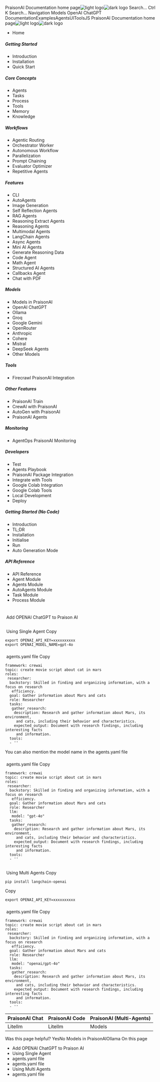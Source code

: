 PraisonAI Documentation home page![light logo](https://docs.praison.ai/images/praisonai-logo-large-dark.png)![dark logo](https://docs.praison.ai/images/praisonai-logo-large-light.png)
Search...
Ctrl K
Search...
Navigation
Models
OpenAI ChatGPT
DocumentationExamplesAgentsUIToolsJS
PraisonAI Documentation home page![light logo](https://docs.praison.ai/images/praisonai-logo-large-dark.png)![dark logo](https://docs.praison.ai/images/praisonai-logo-large-light.png)
  * Home


##### Getting Started
  * Introduction
  * Installation
  * Quick Start


##### Core Concepts
  * Agents
  * Tasks
  * Process
  * Tools
  * Memory
  * Knowledge


##### Workflows
  * Agentic Routing
  * Orchestrator Worker
  * Autonomous Workflow
  * Parallelization
  * Prompt Chaining
  * Evaluator Optimizer
  * Repetitive Agents


##### Features
  * CLI
  * AutoAgents
  * Image Generation
  * Self Reflection Agents
  * RAG Agents
  * Reasoning Extract Agents
  * Reasoning Agents
  * Multimodal Agents
  * LangChain Agents
  * Async Agents
  * Mini AI Agents
  * Generate Reasoning Data
  * Code Agent
  * Math Agent
  * Structured AI Agents
  * Callbacks Agent
  * Chat with PDF


##### Models
  * Models in PraisonAI
  * OpenAI ChatGPT
  * Ollama
  * Groq
  * Google Gemini
  * OpenRouter
  * Anthropic
  * Cohere
  * Mistral
  * DeepSeek Agents
  * Other Models


##### Tools
  * Firecrawl PraisonAI Integration


##### Other Features
  * PraisonAI Train
  * CrewAI with PraisonAI
  * AutoGen with PraisonAI
  * PraisonAI Agents


##### Monitoring
  * AgentOps PraisonAI Monitoring


##### Developers
  * Test
  * Agents Playbook
  * PraisonAI Package Integration
  * Integrate with Tools
  * Google Colab Integration
  * Google Colab Tools
  * Local Development
  * Deploy


##### Getting Started (No Code)
  * Introduction
  * TL;DR
  * Installation
  * Initialise
  * Run
  * Auto Generation Mode


##### API Reference
  * API Reference
  * Agent Module
  * Agents Module
  * AutoAgents Module
  * Task Module
  * Process Module


# 
​
Add OPENAI ChatGPT to Praison AI
## 
​
Using Single Agent
Copy
```
export OPENAI_API_KEY=xxxxxxxxxx
export OPENAI_MODEL_NAME=gpt-4o

```

### 
​
agents.yaml file
Copy
```
framework: crewai
topic: create movie script about cat in mars
roles:
 researcher:
  backstory: Skilled in finding and organizing information, with a focus on research
   efficiency.
  goal: Gather information about Mars and cats
  role: Researcher
  tasks:
   gather_research:
    description: Research and gather information about Mars, its environment,
     and cats, including their behavior and characteristics.
    expected_output: Document with research findings, including interesting facts
     and information.
  tools:
  - ''

```

You can also mention the model name in the agents.yaml file
### 
​
agents.yaml file
Copy
```
framework: crewai
topic: create movie script about cat in mars
roles:
 researcher:
  backstory: Skilled in finding and organizing information, with a focus on research
   efficiency.
  goal: Gather information about Mars and cats
  role: Researcher
  llm: 
   model: "gpt-4o"
  tasks:
   gather_research:
    description: Research and gather information about Mars, its environment,
     and cats, including their behavior and characteristics.
    expected_output: Document with research findings, including interesting facts
     and information.
  tools:
  - ''

```

## 
​
Using Multi Agents
Copy
```
pip install langchain-openai

```

Copy
```
export OPENAI_API_KEY=xxxxxxxxxx

```

### 
​
agents.yaml file
Copy
```
framework: crewai
topic: create movie script about cat in mars
roles:
 researcher:
  backstory: Skilled in finding and organizing information, with a focus on research
   efficiency.
  goal: Gather information about Mars and cats
  role: Researcher
  llm: 
   model: "openai/gpt-4o"
  tasks:
   gather_research:
    description: Research and gather information about Mars, its environment,
     and cats, including their behavior and characteristics.
    expected_output: Document with research findings, including interesting facts
     and information.
  tools:
  - ''

```

PraisonAI Chat| PraisonAI Code| PraisonAI (Multi-Agents)  
---|---|---  
Litellm| Litellm| Models  
Was this page helpful?
YesNo
Models in PraisonAIOllama
On this page
  * Add OPENAI ChatGPT to Praison AI
  * Using Single Agent
  * agents.yaml file
  * agents.yaml file
  * Using Multi Agents
  * agents.yaml file



